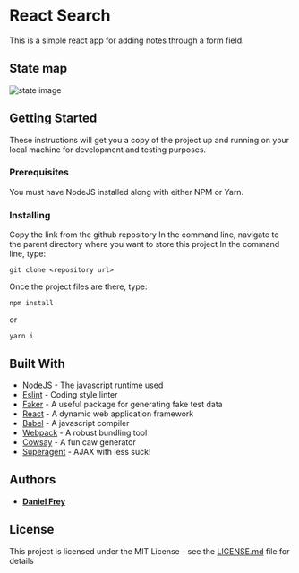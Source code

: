 # React Search

This is a simple react app for adding notes through a form field.

## State map
![state image](assets/state-map.jpg)

## Getting Started

These instructions will get you a copy of the project up and running on your local machine for development and testing purposes.

### Prerequisites

You must have NodeJS installed along with either NPM or Yarn.

### Installing

Copy the link from the github repository
In the command line, navigate to the parent directory where you want to store this project
In the command line, type:
```
git clone <repository url>
```
Once the project files are there, type:
```
npm install
```
or
```
yarn i
```

## Built With

* [NodeJS](https://nodejs.org) - The javascript runtime used
* [Eslint](https://eslint.org/) - Coding style linter
* [Faker](https://www.npmjs.com/package/faker) - A useful package for generating fake test data
* [React](https://reactjs.org/) - A dynamic web application framework
* [Babel](https://babeljs.io/) - A javascript compiler
* [Webpack](https://webpack.js.org/) - A robust bundling tool
* [Cowsay](https://www.npmjs.com/package/cowsay) - A fun caw generator
* [Superagent](https://visionmedia.github.io/superagent/) - AJAX with less suck!


## Authors

* [**Daniel Frey**](http://github.com/fncreative)

## License

This project is licensed under the MIT License - see the [LICENSE.md](LICENSE.md) file for details

